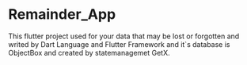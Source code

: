 # Remainder_App

This flutter project used for your data that may be lost or forgotten and writed by Dart Language and Flutter Framework and it`s database is ObjectBox and
created by statemanagemet GetX.
